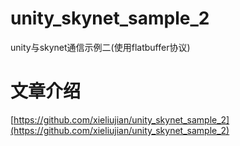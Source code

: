 # unity_skynet_sample_2
unity与skynet通信示例二(使用flatbuffer协议)

# 文章介绍

[https://github.com/xieliujian/unity_skynet_sample_2](https://github.com/xieliujian/unity_skynet_sample_2)
